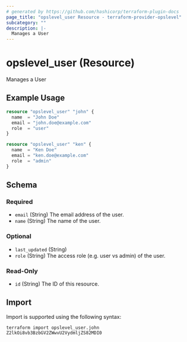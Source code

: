 ```yaml
---
# generated by https://github.com/hashicorp/terraform-plugin-docs
page_title: "opslevel_user Resource - terraform-provider-opslevel"
subcategory: ""
description: |-
  Manages a User
---
```


# opslevel_user (Resource)

Manages a User

## Example Usage

```terraform
resource "opslevel_user" "john" {
  name  = "John Doe"
  email = "john.doe@example.com"
  role  = "user"
}

resource "opslevel_user" "ken" {
  name  = "Ken Doe"
  email = "ken.doe@example.com"
  role  = "admin"
}
```

<!-- schema generated by tfplugindocs -->
## Schema

### Required

- `email` (String) The email address of the user.
- `name` (String) The name of the user.

### Optional

- `last_updated` (String)
- `role` (String) The access role (e.g. user vs admin) of the user.

### Read-Only

- `id` (String) The ID of this resource.

## Import

Import is supported using the following syntax:

```shell
terraform import opslevel_user.john Z2lkOi8vb3BzbGV2ZWwvU2VydmljZS82MDI0
```
